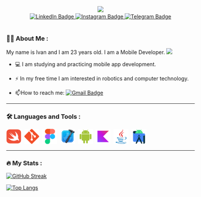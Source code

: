 <div id="header" align="center">
  <img src="https://media.giphy.com/media/JqmupuTVZYaQX5s094/giphy.gif" width="150"/>
</div>

<div id="badges" align="center">
  <a href="https://www.linkedin.com/in/ivan-byndiu-191246193/">
    <img src="https://img.shields.io/badge/LinkedIn-blue?style=for-the-badge&logo=linkedin&logoColor=white" alt="LinkedIn Badge"/>
  </a>
  <a href="https://www.instagram.com/_ivan_byndiu_/">
    <img src="https://img.shields.io/badge/Instagram-red?style=for-the-badge&logo=instagram&logoColor=white" alt="Instagram Badge"/>
  </a>
  <a href="https://t.me/ivan_byndiu">
    <img src="https://img.shields.io/badge/Telegram-blue?style=for-the-badge&logo=telegram&logoColor=white" alt="Telegram Badge"/>
  </a>
</div>

<div align="center">
  <img src="https://komarev.com/ghpvc/?username=TUFFI2033&style=flat-square&color=blue" alt=""/>
</div>

### :woman_technologist: About Me :

My name is Ivan and I am 23 years old. I am a Mobile Developer. <img src="https://media.giphy.com/media/WUlplcMpOCEmTGBtBW/giphy.gif" width="30">

- 💻 I am studying and practicing mobile app development.

- :zap: In my free time I am interested in robotics and computer technology.

- :mailbox:How to reach me: [![Gmail Badge](https://img.shields.io/badge/-Gmail-red?style=flat&logo=gmail&logoColor=white)](mailto:bindiuua@gmail.com)

---

### :hammer_and_wrench: Languages and Tools :

<div>
  <img src="https://github.com/devicons/devicon/blob/master/icons/swift/swift-original.svg"  title="SWIFT" alt="SWIFT" width="40" height="40"/>&nbsp;
  <img src="https://github.com/devicons/devicon/blob/master/icons/git/git-original.svg" title="Git" alt="Git" width="40" height="40"/>&nbsp;
  <img src="https://github.com/devicons/devicon/blob/master/icons/figma/figma-original.svg"  title="Figma" alt="Figma" width="40" height="40"/>&nbsp;
  <img src="https://github.com/devicons/devicon/blob/master/icons/xcode/xcode-original.svg"  title="XCode" alt="XCode" width="40" height="40"/>&nbsp;
  <img src="https://github.com/devicons/devicon/blob/master/icons/android/android-original.svg" title="Android" alt="Android" width="40" height="40"/>&nbsp;
  <img src="https://github.com/devicons/devicon/blob/master/icons/kotlin/kotlin-original.svg" title="Kotlin" alt="Kotlin" width="40" height="40"/>&nbsp;
  <img src="https://github.com/devicons/devicon/blob/master/icons/java/java-original.svg" title="Java" alt="Java" width="40" height="40"/>&nbsp;
  <img src="https://github.com/devicons/devicon/blob/master/icons/androidstudio/androidstudio-original.svg" title="Android Studio" alt="Android Studio" width="40" height="40"/>
</div>


---

### :fire: My Stats :


[![GitHub Streak](http://github-readme-streak-stats.herokuapp.com?user=TUFFI2033&theme=dark&background=000000)](https://git.io/streak-stats)

[![Top Langs](https://github-readme-stats.vercel.app/api/top-langs/?username=TUFFI2033&layout=compact&theme=vision-friendly-dark)](https://github.com/anuraghazra/github-readme-stats)
